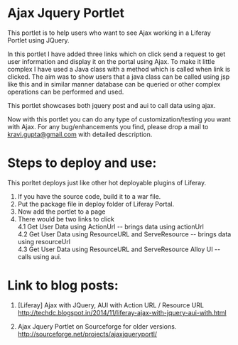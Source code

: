 Ajax Jquery Portlet
===================

This portlet is to help users who want to see Ajax working in a Liferay Portlet using JQuery. 

In this portlet I have added three links which on click send a request to get user information and display it on the portal using Ajax. To make it little complex I have used a Java class with a method which is called when link is clicked. The aim was to show users that a java class can be called using jsp like this and in similar manner database can be queried or other complex operations can be performed and used. 

This portlet showcases both jquery post and aui to call data using ajax.

Now with this portlet you can do any type of customization/testing you want with Ajax. For any bug/enhancements you find, please drop a mail to kravi.gupta@gmail.com with detailed description. 


Steps to deploy and use:
========================
This porltet deploys just like other hot deployable plugins of Liferay.<br/>
1. If you have the source code, build it to a war file.<br/>
2. Put the package file in deploy folder of Liferay Portal.<br/>
3. Now add the portlet to a page <br/>
4. There would be two links to click <br/>
4.1 Get User Data using ActionUrl -- brings data using actionUrl<br/>
4.2 Get User Data using ResourceURL and ServeResource -- brings data using resourceUrl<br/>
4.3 Get User Data using ResourceURL and ServeResource Alloy UI -- calls using aui.

Link to blog posts:
===================

1. [Liferay] Ajax with JQuery, AUI with Action URL / Resource URL
http://techdc.blogspot.in/2014/11/liferay-ajax-with-jquery-aui-with.html

2. Ajax Jquery Portlet on Sourceforge for older versions.
http://sourceforge.net/projects/ajaxjqueryportl/
